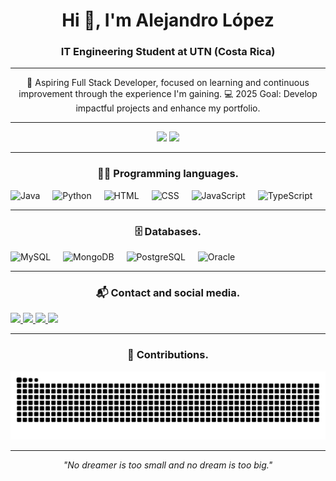 <h1 align="center">Hi 👋, I'm Alejandro López</h1>
<h3 align="center">IT Engineering Student at UTN (Costa Rica)</h3>

---

<p align="center">
  🌟 Aspiring Full Stack Developer, focused on learning and continuous improvement through the experience I'm gaining.  
  💻 2025 Goal: Develop impactful projects and enhance my portfolio.
</p>

---

<div align="center">
  <img src="https://github-readme-stats.vercel.app/api?username=LoesssLR&hide_title=false&hide_rank=false&show_icons=true&include_all_commits=true&count_private=true&theme=dracula&locale=es&hide_border=false" height="150" />
  <img src="https://github-readme-stats.vercel.app/api/top-langs?username=LoesssLR&locale=es&hide_title=false&layout=compact&card_width=320&langs_count=5&theme=dracula&hide_border=false" height="150" />
</div>

---

<h3 align="center">🧑‍💻 Programming languages. </h3>

<div align="left">
  <img src="https://cdn.jsdelivr.net/gh/devicons/devicon/icons/java/java-original.svg" height="30" alt="Java" />
  <img width="12" />
  <img src="https://cdn.jsdelivr.net/gh/devicons/devicon/icons/python/python-original.svg" height="30" alt="Python" />
  <img width="12" />
  <img src="https://cdn.jsdelivr.net/gh/devicons/devicon/icons/html5/html5-original.svg" height="30" alt="HTML" />
  <img width="12" />
  <img src="https://cdn.jsdelivr.net/gh/devicons/devicon/icons/css3/css3-original.svg" height="30" alt="CSS" />
  <img width="12" />
  <img src="https://cdn.jsdelivr.net/gh/devicons/devicon/icons/javascript/javascript-original.svg" height="30" alt="JavaScript" />
  <img width="12" />
  <img src="https://cdn.jsdelivr.net/gh/devicons/devicon/icons/typescript/typescript-original.svg" height="30" alt="TypeScript" />
</div>

---

<h3 align="center">🗄️ Databases. </h3>

<div align="left">
  <img src="https://cdn.jsdelivr.net/gh/devicons/devicon/icons/mysql/mysql-original.svg" height="30" alt="MySQL" />
  <img width="12" />
  <img src="https://cdn.jsdelivr.net/gh/devicons/devicon/icons/mongodb/mongodb-original.svg" height="30" alt="MongoDB" />
  <img width="12" />
  <img src="https://cdn.jsdelivr.net/gh/devicons/devicon/icons/postgresql/postgresql-original.svg" height="30" alt="PostgreSQL" />
  <img width="12" />
  <img src="https://cdn.jsdelivr.net/gh/devicons/devicon/icons/oracle/oracle-original.svg" height="30" alt="Oracle" />
</div>

---

<h3 align="center">📬 Contact and social media. </h3>

<div align="left">
  <a href="https://www.linkedin.com/in/alejandro-l%C3%B3pez-reyes-3273742b0/" target="_blank">
    <img src="https://img.shields.io/static/v1?message=LinkedIn&logo=linkedin&label=&color=0077B5&logoColor=white&style=for-the-badge" height="35" />
  </a>
  <a href="mailto:luisalel1132@gmail.com">
    <img src="https://img.shields.io/static/v1?message=Gmail&logo=gmail&label=&color=D14836&logoColor=white&style=for-the-badge" height="35" />
  </a>
  <a href="https://discordapp.com/users/alejandrolr03">
    <img src="https://img.shields.io/static/v1?message=Discord&logo=discord&label=&color=7289DA&logoColor=white&style=for-the-badge" height="35" />
  </a>
  <a href="https://www.instagram.com/luisale___/">
    <img src="https://img.shields.io/static/v1?message=Instagram&logo=instagram&label=&color=E4405F&logoColor=white&style=for-the-badge" height="35" />
  </a>
</div>

---

<h3 align="center">🐍 Contributions. </h3>

<div align="center">
  <img src="https://raw.githubusercontent.com/LoesssLR/LoesssLR/output/github-contribution-grid-snake.svg" alt="Snake animation" />
</div>

---

<p align="center"><i>"No dreamer is too small and no dream is too big."</i></p>
